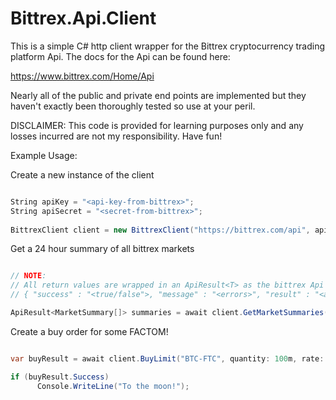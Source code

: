 # Bittrex.Api.Client

This is a simple C# http client wrapper for the Bittrex cryptocurrency trading platform Api. The docs for the Api can be found here: 

https://www.bittrex.com/Home/Api

Nearly all of the public and private end points are implemented but they haven't exactly been thoroughly tested so use at your peril. 

DISCLAIMER: This code is provided for learning purposes only and any losses incurred are not my responsibility. Have fun!

Example Usage:

Create a new instance of the client

```CS

String apiKey = "<api-key-from-bittrex>";
String apiSecret = "<secret-from-bittrex>";
  
BittrexClient client = new BittrexClient("https://bittrex.com/api", apiKey, apiSecret);

```

Get a 24 hour summary of all bittrex markets

```CS

// NOTE:
// All return values are wrapped in an ApiResult<T> as the bittrex Api specfies all results in the format:
// { "success" : "<true/false">, "message" : "<errors>", "result" : "<actual-request-data>" }

ApiResult<MarketSummary[]> summaries = await client.GetMarketSummaries();

```

Create a buy order for some FACTOM! 

```CS

var buyResult = await client.BuyLimit("BTC-FTC", quantity: 100m, rate: 0.00001837m);

if (buyResult.Success)
      Console.WriteLine("To the moon!");

```
